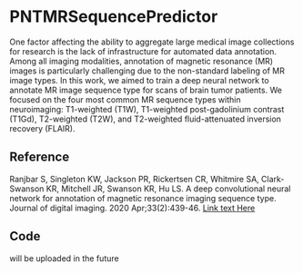 # PNTMRSequencePredictor

One factor affecting the ability to aggregate large medical image collections for research is the lack of infrastructure for automated data annotation. Among all imaging modalities, annotation of magnetic resonance (MR) images is particularly challenging due to the non-standard labeling of MR image types. In this work, we aimed to train a deep neural network to annotate MR image sequence type for scans of brain tumor patients. We focused on the four most common MR sequence types within neuroimaging: T1-weighted (T1W), T1-weighted post-gadolinium contrast (T1Gd), T2-weighted (T2W), and T2-weighted fluid-attenuated inversion recovery (FLAIR).

## Reference 

Ranjbar S, Singleton KW, Jackson PR, Rickertsen CR, Whitmire SA, Clark-Swanson KR, Mitchell JR, Swanson KR, Hu LS. A deep convolutional neural network for annotation of magnetic resonance imaging sequence type. Journal of digital imaging. 2020 Apr;33(2):439-46. [Link text Here](https://www.ncbi.nlm.nih.gov/pmc/articles/PMC7165226/)

## Code 

will be uploaded in the future
